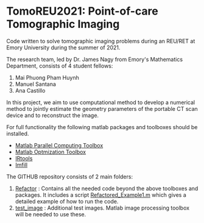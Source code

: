 # TomoREU2021: Point-of-care Tomographic Imaging
Code written to solve tomographic imaging problems during an REU/RET at Emory University during the summer of 2021.

The research team, led by Dr. James Nagy from Emory's Mathematics Department, consists of 4 student fellows:
1.  Mai Phuong Pham Huynh
2. Manuel Santana
3. Ana Castillo

In this project, we aim to use computational method to develop a numerical method to jointly estimate the geometry parameters of the portable CT scan device and to reconstruct the image.

For full functionality the following matlab packages and toolboxes should be installed.
* [Matlab Parallel Computing Toolbox](https://www.mathworks.com/products/parallel-computing.html)
* [Matlab Optmization Toolbox](https://www.mathworks.com/products/optimization.html)
* [IRtools](https://github.com/jnagy1/IRtools)
* [Imfill](https://ctk.math.ncsu.edu/imfil.html)

The GITHUB repository consists of 2 main folders:
1. [Refactor](Refactor) : Contains all the needed code beyond the above toolboxes and packages. It includes a script [Refactored_Example1.m](Refactor/Refactored_Example1.m) which gives a detailed example of how to run the code.
2. [test_image](test_image) : Additional test images. Matlab image processing toolbox will be needed to use these.


